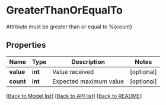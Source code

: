 # GreaterThanOrEqualTo

Attribute must be greater than or equal to %{count}
## Properties
Name | Type | Description | Notes
------------ | ------------- | ------------- | -------------
**value** | **int** | Value received | [optional] 
**count** | **int** | Expected maximum value | [optional] 

[[Back to Model list]](../README.md#documentation-for-models) [[Back to API list]](../README.md#documentation-for-api-endpoints) [[Back to README]](../README.md)


